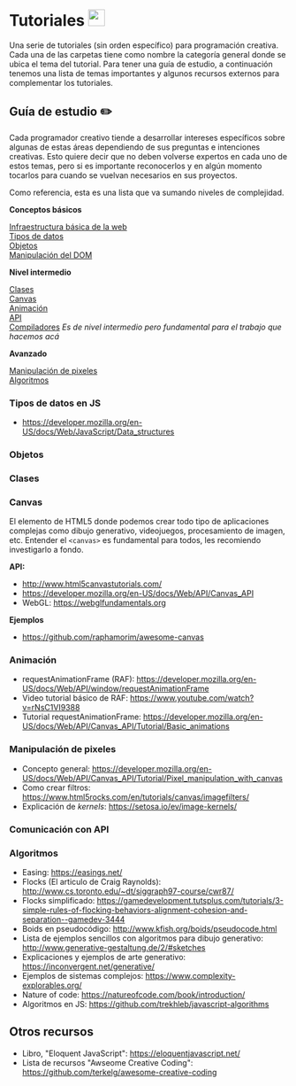 # Tutoriales  <img src="https://emojis.slackmojis.com/emojis/images/1643514558/5570/confused_dog.gif?1643514558" width="30"/>

Una serie de tutoriales (sin orden específico) para programación creativa. Cada una de las carpetas tiene como nombre la categoría general donde se ubica el tema del tutorial. Para tener una guía de estudio, a continuación tenemos una lista de temas importantes y algunos recursos externos para complementar los tutoriales.

## Guía de estudio ✏️

Cada programador creativo tiende a desarrollar intereses específicos sobre algunas de estas áreas dependiendo de sus preguntas e intenciones creativas. Esto quiere decir que no deben volverse expertos en cada uno de estos temas, pero si es importante reconocerlos y en algún momento tocarlos para cuando se vuelvan necesarios en sus proyectos.

Como referencia, esta es una lista que va sumando niveles de complejidad.

**Conceptos básicos**

[Infraestructura básica de la web](./html/archivo-index.md)  
[Tipos de datos](#tipos-de-datos-en-js)  
[Objetos](#objetos)  
[Manipulación del DOM](./javascript/manipulacion-dom.md)

**Nivel intermedio**

[Clases](./javascript/clases.md)  
[Canvas](#canvas)  
[Animación](#animación)  
[API](#comunicación-con-api)  
[Compiladores](/plantillas) _Es de nivel intermedio pero fundamental para el trabajo que hacemos acá_

**Avanzado**

[Manipulación de pixeles](#manipulación-de-pixeles)  
[Algoritmos](#algoritmos)

### Tipos de datos en JS

- https://developer.mozilla.org/en-US/docs/Web/JavaScript/Data_structures

### Objetos

### Clases

### Canvas

El elemento de HTML5 donde podemos crear todo tipo de aplicaciones complejas como dibujo generativo, videojuegos, procesamiento de imagen, etc. Entender el `<canvas>` es fundamental para todos, les recomiendo investigarlo a fondo.

**API:**

- http://www.html5canvastutorials.com/
- https://developer.mozilla.org/en-US/docs/Web/API/Canvas_API
- WebGL: https://webglfundamentals.org

**Ejemplos**

- https://github.com/raphamorim/awesome-canvas

### Animación

- requestAnimationFrame (RAF): https://developer.mozilla.org/en-US/docs/Web/API/window/requestAnimationFrame
- Video tutorial básico de RAF: https://www.youtube.com/watch?v=rNsC1VI9388
- Tutorial requestAnimationFrame: https://developer.mozilla.org/en-US/docs/Web/API/Canvas_API/Tutorial/Basic_animations

### Manipulación de pixeles

- Concepto general: https://developer.mozilla.org/en-US/docs/Web/API/Canvas_API/Tutorial/Pixel_manipulation_with_canvas
- Como crear filtros: https://www.html5rocks.com/en/tutorials/canvas/imagefilters/
- Explicación de _kernels_: https://setosa.io/ev/image-kernels/

### Comunicación con API

### Algoritmos

- Easing: https://easings.net/
- Flocks (El articulo de Craig Raynolds): http://www.cs.toronto.edu/~dt/siggraph97-course/cwr87/
- Flocks simplificado: https://gamedevelopment.tutsplus.com/tutorials/3-simple-rules-of-flocking-behaviors-alignment-cohesion-and-separation--gamedev-3444
- Boids en pseudocódigo: http://www.kfish.org/boids/pseudocode.html
- Lista de ejemplos sencillos con algoritmos para dibujo generativo: http://www.generative-gestaltung.de/2/#sketches
- Explicaciones y ejemplos de arte generativo: https://inconvergent.net/generative/
- Ejemplos de sistemas complejos: https://www.complexity-explorables.org/
- Nature of code: https://natureofcode.com/book/introduction/
- Algoritmos en JS: https://github.com/trekhleb/javascript-algorithms

## Otros recursos

- Libro, "Eloquent JavaScript": https://eloquentjavascript.net/
- Lista de recursos "Awseome Creative Coding": https://github.com/terkelg/awesome-creative-coding
